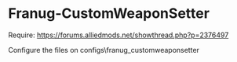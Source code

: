 # Franug-CustomWeaponSetter

Require: https://forums.alliedmods.net/showthread.php?p=2376497

Configure the files on configs\franug_customweaponsetter
